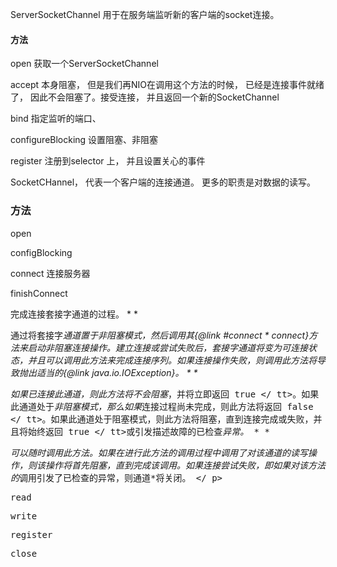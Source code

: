 ServerSocketChannel 用于在服务端监听新的客户端的socket连接。 

#### 方法

open 获取一个ServerSocketChannel

accept  本身阻塞， 但是我们再NIO在调用这个方法的时候， 已经是连接事件就绪了， 因此不会阻塞了。接受连接， 并且返回一个新的SocketChannel

bind 指定监听的端口、

configureBlocking 设置阻塞、非阻塞

register 注册到selector 上， 并且设置关心的事件



SocketCHannel， 代表一个客户端的连接通道。 更多的职责是对数据的读写。

### 方法

open

configBlocking

connect 连接服务器

finishConnect

完成连接套接字通道的过程。 * * <p>通过将套接字*通道置于非阻塞模式，然后调用其{@link #connect * connect}方法来启动非阻塞连接操作。建立连接或尝试失败后，套接字通道将变为可连接状态，并且可以调用此方法来完成连接序列。如果连接操作失败，则调用此方法将导致抛出适当的{@link java.io.IOException}。 * * <p>如果已连接此通道，则此方法将不会阻塞*，并将立即返回<tt> true </ tt>。如果此通道处于*非阻塞模式，那么如果*连接过程尚未完成，则此方法将返回<tt> false </ tt>。如果此通道处于阻塞模式，则此方法将阻塞，直到连接完成或失败，并且将始终返回<tt> true </ tt>或引发描述故障的已检查*异常。 * * <p>可以随时调用此方法。如果在进行此方法的调用过程中调用了对该通道的读写操作，则该操作将首先阻塞，直到完成该调用。如果连接尝试失败，即如果对该方法的*调用引发了已检查的异常，则通道*将关闭。 </ p>

read

write

register

close

